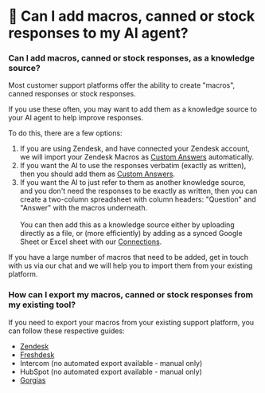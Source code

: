 # 🥫 Can I add macros, canned or stock responses to my AI agent?

### Can I add macros, canned or stock responses, as a knowledge source?

Most customer support platforms offer the ability to create "macros", canned responses or stock responses.

If you use these often, you may want to add them as a knowledge source to your AI agent to help improve responses.

To do this, there are a few options:

1. If you are using Zendesk, and have connected your Zendesk account, we will import your Zendesk Macros as [Custom Answers](../../features/improve-+-custom-answers.md#custom-answers) automatically.
2. If you want the AI to use the responses verbatim (exactly as written), then you should add them as [Custom Answers](../../features/improve-+-custom-answers.md#how-do-i-create-a-custom-answer).
3. If you want the AI to just refer to them as another knowledge source, and you don't need the responses to be exactly as written, then you can create a two-column spreadsheet with column headers: "Question" and "Answer" with the macros underneath. \
   \
   You can then add this as a knowledge source either by uploading directly as a file, or (more efficiently) by adding as a synced Google Sheet or Excel sheet with our [Connections](../../features/connections/).

If you have a large number of macros that need to be added, get in touch with us via our chat and we will help you to import them from your existing platform.

### How can I export my macros, canned or stock responses from my existing tool?

If you need to export your macros from your existing support platform, you can follow these respective guides:

* [Zendesk](https://support.zendesk.com/hc/en-us/community/posts/4409506817178-How-to-export-Zendesk-macros-into-a-spreadsheet)
* [Freshdesk](https://partnersupport.freshworks.com/support/solutions/articles/50000004892-exporting-importing-canned-responses)
* Intercom (no automated export available - manual only)
* HubSpot (no automated export available - manual only)
* [Gorgias](https://docs.gorgias.com/en-US/import-and-export-macros-207786)
